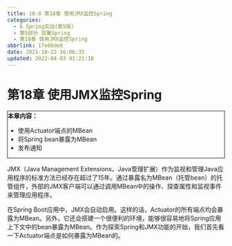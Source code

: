 ```yaml
---
title: 18.0 第18章 使用JMX监控Spring
categories: 
  - 6 Spring实战(第5版)
  - 第5部分 部署Spring
  - 第18章 使用JMX监控Spring
abbrlink: 17e86de0
date: 2021-10-22 16:06:35
updated: 2022-04-03 01:21:18
---
```

# 第18章 使用JMX监控Spring

<div style="border:1px solid;"><strong>本章内容：</strong><ul><li>使用Actuator端点的MBean</li><li>将Spring bean暴露为MBean</li><li>发布通知</li></ul></div>

JMX（Java Management Extensions，Java管理扩展）作为监视和管理Java应用程序的标准方法已经存在超过了15年。通过暴露名为MBean（托管bean）的托管组件，外部的JMX客户端可以通过调用MBean中的操作、探查属性和监视事件来管理应用程序。

在Spring Boot应用中，JMX会自动启用。这样的话，Actuator的所有端点均会暴露为MBean。另外，它还会搭建一个很便利的环境，能够很容易地将Spring应用上下文中的bean暴露为MBean。作为探索Spring和JMX功能的开始，我们首先看一下Actuator端点是如何暴露为MBean的。
